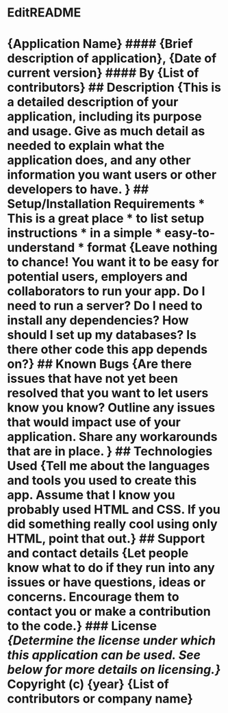 # EditREADME
# {Application Name} #### {Brief description of application}, {Date of current version} #### By **{List of contributors}** ## Description {This is a detailed description of your application, including its purpose and usage.  Give as much detail as needed to explain what the application does, and any other information you want users or other developers to have. } ## Setup/Installation Requirements * This is a great place * to list setup instructions * in a simple * easy-to-understand * format {Leave nothing to chance! You want it to be easy for potential users, employers and collaborators to run your app. Do I need to run a server? Do I need to install any dependencies? How should I set up my databases? Is there other code this app depends on?} ## Known Bugs {Are there issues that have not yet been resolved that you want to let users know you know? Outline any issues that would impact use of your application. Share any workarounds that are in place. } ## Technologies Used {Tell me about the languages and tools you used to create this app. Assume that I know you probably used HTML and CSS. If you did something really cool using only HTML, point that out.} ## Support and contact details {Let people know what to do if they run into any issues or have questions, ideas or concerns.  Encourage them to contact you or make a contribution to the code.} ### License *{Determine the license under which this application can be used.  See below for more details on licensing.}* Copyright (c) {year} **{List of contributors or company name}**
